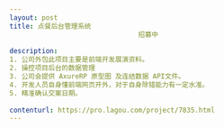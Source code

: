 ```yaml
---                
layout: post       
title: 点餐后台管理系统
                                招募中
           
description: 
1. 公司外包此项目主要是前端开发展演资料。
2. 操控项目后台的数据管理
3. 公司会提供 AxureRP 原型图 及连结数据 API文件。
4. 开发人员自身懂前端网页开外，对于自身除错能力有一定水准。
5. 精准确认交案日期。
     
contenturl: https://pro.lagou.com/project/7835.html      
---                 
```

